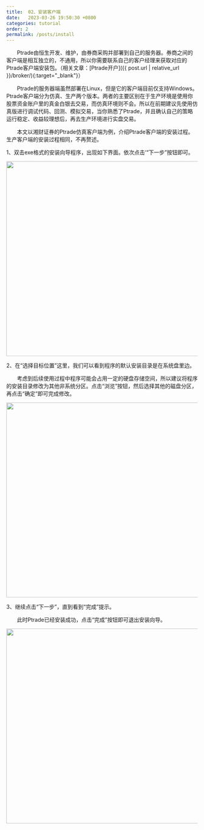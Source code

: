 ```yaml
---
title:  02、安装客户端
date:   2023-03-26 19:50:30 +0800
categories: tutorial
order: 2
permalink: /posts/install
---
```


&emsp;&emsp;Ptrade由恒生开发、维护，由券商采购并部署到自己的服务器。券商之间的客户端是相互独立的，不通用，所以你需要联系自己的客户经理来获取对应的Ptrade客户端安装包。（相关文章：[Ptrade开户]({{ post.url | relative_url }}/broker/){:target="_blank"}）


&emsp;&emsp;Ptrade的服务器端虽然部署在Linux，但是它的客户端目前仅支持Windows。Ptrade客户端分为仿真、生产两个版本。两者的主要区别在于生产环境是使用你股票资金账户里的真金白银去交易，而仿真环境则不会。所以在前期建议先使用仿真版进行调试代码、回测、模拟交易，当你熟悉了Ptrade，并且确认自己的策略运行稳定、收益较理想后，再去生产环境进行实盘交易。

&emsp;&emsp;本文以湘财证券的Ptrade仿真客户端为例，介绍Ptrade客户端的安装过程。生产客户端的安装过程相同，不再赘述。

1、双击exe格式的安装向导程序，出现如下界面。依次点击‘“下一步”按钮即可。


<div  align="center"><img src="{{ '/assets/posts_img/20230324_01.png' | reletave_url }}" alt="" width="512" height=auto/></div>


2、在“选择目标位置”这里，我们可以看到程序的默认安装目录是在系统盘里边。

&emsp;&emsp;考虑到后续使用过程中程序可能会占用一定的硬盘存储空间，所以建议将程序的安装目录修改为其他非系统分区。点击“浏览”按钮，然后选择其他的磁盘分区，再点击“确定”即可完成修改。


<div  align="center"><img src="{{ '/assets/posts_img/20230324_02.png' | reletave_url }}" alt="" width="512" height=auto/></div>


3、继续点击“下一步”，直到看到“完成”提示。

&emsp;&emsp;此时Ptrade已经安装成功，点击“完成”按钮即可退出安装向导。


<div  align="center"><img src="{{ '/assets/posts_img/20230324_03.png' | reletave_url }}" alt="" width="512" height=auto/></div>
